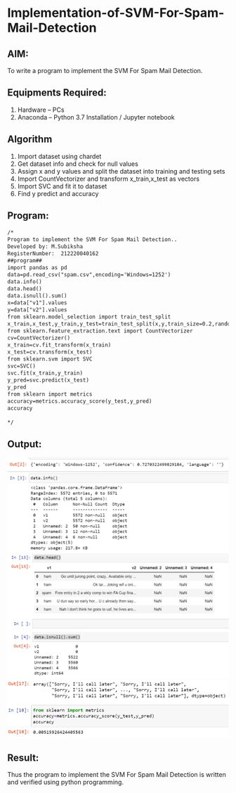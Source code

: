 # Implementation-of-SVM-For-Spam-Mail-Detection

## AIM:
To write a program to implement the SVM For Spam Mail Detection.

## Equipments Required:
1. Hardware – PCs
2. Anaconda – Python 3.7 Installation / Jupyter notebook

## Algorithm
1. Import dataset using chardet
2. Get dataset info and check for null values
3. Assign x and y values and split the dataset into training and testing sets
4. Import CountVectorizer and transform x_train,x_test as vectors
5. Import SVC and fit it to dataset
6. Find y predict and accuracy

## Program:
```
/*
Program to implement the SVM For Spam Mail Detection..
Developed by: M.Subiksha
RegisterNumber:  212220040162
##program##
import pandas as pd
data=pd.read_csv("spam.csv",encoding='Windows=1252')
data.info()
data.head()
data.isnull().sum()
x=data["v1"].values
y=data["v2"].values
from sklearn.model_selection import train_test_split
x_train,x_test,y_train,y_test=train_test_split(x,y,train_size=0.2,random_state=0)
from sklearn.feature_extraction.text import CountVectorizer 
cv=CountVectorizer()
x_train=cv.fit_transform(x_train)
x_test=cv.transform(x_test)
from sklearn.svm import SVC
svc=SVC()
svc.fit(x_train,y_train)
y_pred=svc.predict(x_test)
y_pred
from sklearn import metrics
accuracy=metrics.accuracy_score(y_test,y_pred)
accuracy

*/
```

## Output:
![data](data.png)
![data-head,null](head,null.png)
![array,accuracy](arr,acc.png)

## Result:
Thus the program to implement the SVM For Spam Mail Detection is written and verified using python programming.
